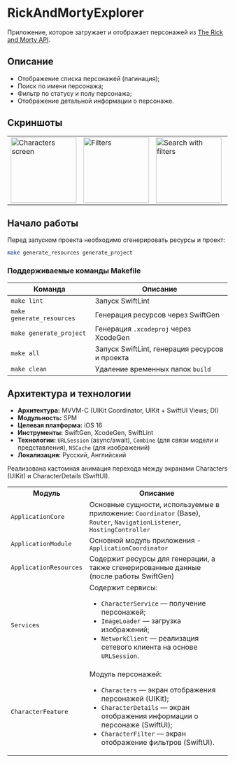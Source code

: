 # RickAndMortyExplorer

Приложение, которое загружает и отображает персонажей из [The Rick and Morty API](https://rickandmortyapi.com/).

## Описание

- Отображение списка персонажей (пагинация);
- Поиск по имени персонажа;
- Фильтр по статусу и полу персонажа;
- Отображение детальной информации о персонаже.

## Скриншоты

<table>
  <tr>
    <td><img width="150" src="https://github.com/user-attachments/assets/e12cf137-7b94-47a3-bd52-b00777da5eae" alt="Characters screen"></td>
    <td><img width="150" src="https://github.com/user-attachments/assets/8835e9b9-1043-42a9-8a28-d307ebf46d09" alt="Filters"></td>
    <td><img width="150" src="https://github.com/user-attachments/assets/bc9bc642-4d23-4772-bec9-1bcfb736c220" alt="Search with filters"></td>
    <td><img width="150" src="https://github.com/user-attachments/assets/dcf516ab-5d16-464a-8dfb-4e3399965d64" alt="Character details"></td>
  </tr>
</table>

## Начало работы

Перед запуском проекта необходимо сгенерировать ресурсы и проект:

```bash
make generate_resources generate_project
```

### Поддерживаемые команды Makefile

| Команда | Описание |
|--------|----------|
| `make lint` | Запуск SwiftLint |
| `make generate_resources` | Генерация ресурсов через SwiftGen |
| `make generate_project` | Генерация `.xcodeproj` через XcodeGen |
| `make all` | Запуск SwiftLint, генерация ресурсов и проекта |
| `make clean` | Удаление временных папок `build` |

## Архитектура и технологии

- **Архитектура:** MVVM-C
  (UIKit Coordinator, UIKit + SwiftUI Views; DI)
- **Модульность:** SPM
- **Целевая платформа:** iOS 16
- **Инструменты:** SwiftGen, XcodeGen, SwiftLint
- **Технологии:** `URLSession` (async/await), `Combine` (для связи модели и представления), `NSCache` (для изображений)
- **Локализация:** Русский, Английский

Реализована кастомная анимация перехода между экранами Characters (UIKit) и CharacterDetails (SwiftUI).

<table>
  <tr>
    <th>Модуль</th>
    <th>Описание</th>
  </tr>
  <tr>
    <td><code>ApplicationCore</code></td>
    <td>Основные сущности, используемые в приложение: <code>Coordinator</code> (Base), <code>Router</code>, <code>NavigationListener</code>, <code>HostingController</code></td>
  </tr>
  <tr>
    <td><code>ApplicationModule</code></td>
    <td>Основной модуль приложения - <code>ApplicationCoordinator</code></td>
  </tr>
  <tr>
    <td><code>ApplicationResources</code></td>
    <td>Содержит ресурсы для генерации, а также сгенерированные данные (после работы SwiftGen)</td>
  </tr>
  <tr>
    <td><code>Services</code></td>
    <td>
      Содержит сервисы:
      <ul>
        <li><code>CharacterService</code> — получение персонажей;</li>
        <li><code>ImageLoader</code> — загрузка изображений;</li>
        <li><code>NetworkClient</code> — реализация сетевого клиента на основе <code>URLSession</code>.</li>
      </ul>
    </td>
  </tr>
  <tr>
    <td><code>CharacterFeature</code></td>
    <td>
      Модуль персонажей:
      <ul>
        <li><code>Characters</code> — экран отображения персонажей (UIKit);</li>
        <li><code>CharacterDetails</code> — экран отображения информации о персонаже (SwiftUI);</li>
        <li><code>CharacterFilter</code> — экран отображение фильтров (SwiftUI).</li>
      </ul>
    </td>
  </tr>
</table>

